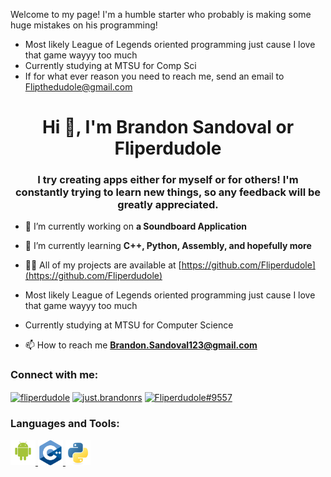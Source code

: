Welcome to my page! I'm a humble starter who probably is making some huge mistakes on his programming!
- Most likely League of Legends oriented programming just cause I love that game wayyy too much
- Currently studying at MTSU for Comp Sci
- If for what ever reason you need to reach me, send an email to Flipthedudole@gmail.com

<h1 align="center">Hi 👋, I'm Brandon Sandoval or Fliperdudole</h1>
<h3 align="center">I try creating apps either for myself or for others! I'm constantly trying to learn new things, so any feedback will be greatly appreciated.</h3>

- 🔭 I’m currently working on **a Soundboard Application**

- 🌱 I’m currently learning **C++, Python, Assembly, and hopefully more**

- 👨‍💻 All of my projects are available at [https://github.com/Fliperdudole](https://github.com/Fliperdudole)

- Most likely League of Legends oriented programming just cause I love that game wayyy too much

- Currently studying at MTSU for Computer Science

- 📫 How to reach me **Brandon.Sandoval123@gmail.com**

<h3 align="left">Connect with me:</h3>
<p align="left">
<a href="https://twitter.com/fliperdudole" target="blank"><img align="center" src="https://raw.githubusercontent.com/rahuldkjain/github-profile-readme-generator/master/src/images/icons/Social/twitter.svg" alt="fliperdudole" height="30" width="40" /></a>
<a href="https://instagram.com/just.brandonrs" target="blank"><img align="center" src="https://raw.githubusercontent.com/rahuldkjain/github-profile-readme-generator/master/src/images/icons/Social/instagram.svg" alt="just.brandonrs" height="30" width="40" /></a>
<a href="https://discord.gg/Fliperdudole#9557" target="blank"><img align="center" src="https://raw.githubusercontent.com/rahuldkjain/github-profile-readme-generator/master/src/images/icons/Social/discord.svg" alt="Fliperdudole#9557" height="30" width="40" /></a>
</p>

<h3 align="left">Languages and Tools:</h3>
<p align="left"> <a href="https://developer.android.com" target="_blank" rel="noreferrer"> <img src="https://raw.githubusercontent.com/devicons/devicon/master/icons/android/android-original-wordmark.svg" alt="android" width="40" height="40"/> </a> <a href="https://www.w3schools.com/cpp/" target="_blank" rel="noreferrer"> <img src="https://raw.githubusercontent.com/devicons/devicon/master/icons/cplusplus/cplusplus-original.svg" alt="cplusplus" width="40" height="40"/> </a> <a href="https://www.python.org" target="_blank" rel="noreferrer"> <img src="https://raw.githubusercontent.com/devicons/devicon/master/icons/python/python-original.svg" alt="python" width="40" height="40"/> </a> </p>



<!---
Fliperdudole/Fliperdudole is a ✨ special ✨ repository because its `README.md` (this file) appears on your GitHub profile.
You can click the Preview link to take a look at your changes.
--->

